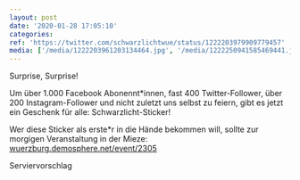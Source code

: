 ```yaml
---
layout: post
date: '2020-01-28 17:05:10'
categories: 
ref: 'https://twitter.com/schwarzlichtwue/status/1222203979909779457'
media: ['/media/1222203961203134464.jpg', '/media/1222250941585469441.jpg']
---
```

Surprise, Surprise!



Um über 1.000 Facebook Abonennt\*innen, fast 400 Twitter-Follower, über 200 Instagram-Follower und nicht zuletzt uns selbst zu feiern, gibt es jetzt ein Geschenk für alle: Schwarzlicht-Sticker! 

Wer diese Sticker als erste\*r in die Hände bekommen will, sollte zur morgigen Veranstaltung in der Mieze: [wuerzburg.demosphere.net/event/2305](https://wuerzburg.demosphere.net/event/2305)

Serviervorschlag 